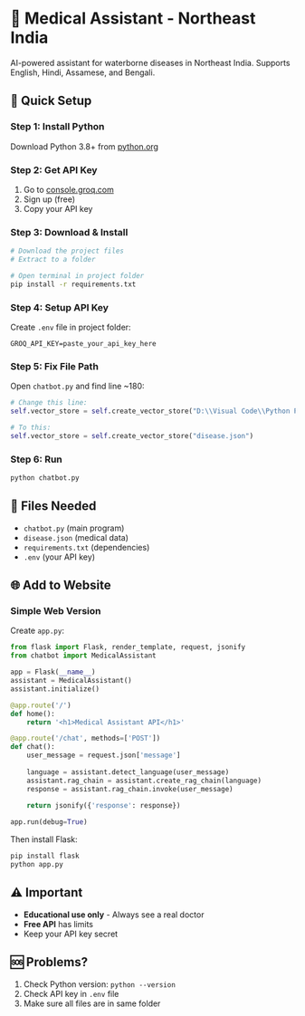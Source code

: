 # 🏥 Medical Assistant - Northeast India

AI-powered assistant for waterborne diseases in Northeast India. Supports English, Hindi, Assamese, and Bengali.

## 🚀 Quick Setup

### Step 1: Install Python
Download Python 3.8+ from [python.org](https://python.org)

### Step 2: Get API Key
1. Go to [console.groq.com](https://console.groq.com)
2. Sign up (free)
3. Copy your API key

### Step 3: Download & Install
```bash
# Download the project files
# Extract to a folder

# Open terminal in project folder
pip install -r requirements.txt
```

### Step 4: Setup API Key
Create `.env` file in project folder:
```
GROQ_API_KEY=paste_your_api_key_here
```

### Step 5: Fix File Path
Open `chatbot.py` and find line ~180:
```python
# Change this line:
self.vector_store = self.create_vector_store("D:\\Visual Code\\Python Program\\SIH\\jules version\\disease.json")

# To this:
self.vector_store = self.create_vector_store("disease.json")
```

### Step 6: Run
```bash
python chatbot.py
```

## 📁 Files Needed
- `chatbot.py` (main program)
- `disease.json` (medical data)  
- `requirements.txt` (dependencies)
- `.env` (your API key)

## 🌐 Add to Website

### Simple Web Version
Create `app.py`:
```python
from flask import Flask, render_template, request, jsonify
from chatbot import MedicalAssistant

app = Flask(__name__)
assistant = MedicalAssistant()
assistant.initialize()

@app.route('/')
def home():
    return '<h1>Medical Assistant API</h1>'

@app.route('/chat', methods=['POST'])
def chat():
    user_message = request.json['message']
    
    language = assistant.detect_language(user_message)
    assistant.rag_chain = assistant.create_rag_chain(language)
    response = assistant.rag_chain.invoke(user_message)
    
    return jsonify({'response': response})

app.run(debug=True)
```

Then install Flask:
```bash
pip install flask
python app.py
```

## ⚠️ Important
- **Educational use only** - Always see a real doctor
- **Free API** has limits
- Keep your API key secret

## 🆘 Problems?
1. Check Python version: `python --version`
2. Check API key in `.env` file
3. Make sure all files are in same folder
